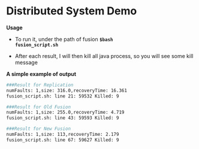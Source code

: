 # Distributed System Demo 
__Usage__

+ To run it, under the path of fusion
**<code>$bash fusion_script.sh</code>** 

+ After each result, I will then kill all java process, so you will see some kill message



__A simple example of output__


```bash
###Result for Replication
numFaults: 1,size: 316.0,recoveryTime: 16.361
fusion_script.sh: line 21: 59532 Killed: 9
```

```bash
###Result for Old Fusion
numFaults: 1,size: 255.0,recoveryTime: 4.719
fusion_script.sh: line 43: 59593 Killed: 9               
```

```bash
###Result for New Fusion
numFaults: 1,size: 113,recoveryTime: 2.179
fusion_script.sh: line 67: 59627 Killed: 9               
```


